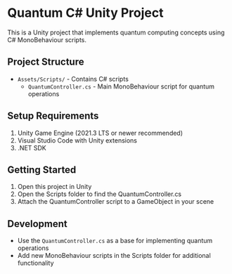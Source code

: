 # Quantum C# Unity Project

This is a Unity project that implements quantum computing concepts using C# MonoBehaviour scripts.

## Project Structure

- `Assets/Scripts/` - Contains C# scripts
  - `QuantumController.cs` - Main MonoBehaviour script for quantum operations

## Setup Requirements

1. Unity Game Engine (2021.3 LTS or newer recommended)
2. Visual Studio Code with Unity extensions
3. .NET SDK

## Getting Started

1. Open this project in Unity
2. Open the Scripts folder to find the QuantumController.cs
3. Attach the QuantumController script to a GameObject in your scene

## Development

- Use the `QuantumController.cs` as a base for implementing quantum operations
- Add new MonoBehaviour scripts in the Scripts folder for additional functionality
